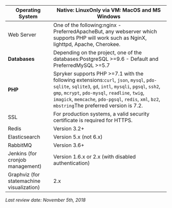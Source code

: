 | Operating System                          | Native: LinuxOnly via VM: MacOS and MS Windows               |
| ----------------------------------------- | ------------------------------------------------------------ |
| Web Server                                | One of the following:nginx - PreferredApacheBut, any webserver which supports PHP will work such as NginX, lighttpd, Apache, Cherokee. |
| **Databases**                             | Depending on the project, one of the databases:PostgreSQL >=9.6 - Default and PreferredMySQL >=5.7 |
| **PHP**                                   | Spryker supports PHP >=7.1 with the following extensions:`curl`, `json`, `mysql`, `pdo-sqlite`, `sqlite3`, `gd`, `intl`, `mysqli`, `pgsql`, `ssh2`, `gmp`, `mcrypt`, `pdo-mysql`, `readline`, `twig`, `imagick`, `memcache`, `pdo-pgsql`, `redis`, `xml`, `bz2`, `mbstring`The preferred version is 7.2. |
| SSL                                       | For production systems, a valid security certificate is required for HTTPS. |
| Redis                                     | Version 3.2+                                                 |
| Elasticsearch                             | Version 5.x (not 6.x)                                        |
| RabbitMQ                                  | Version 3.6+                                                 |
| Jenkins (for cronjob management)          | Version 1.6.x or 2.x (with disabled authentication)          |
| Graphviz (for statemachine visualization) | 2.x                                                          |



*Last review date: November 5th, 2018*  <!-- by Marco Podien, Oksana Karasyova -->